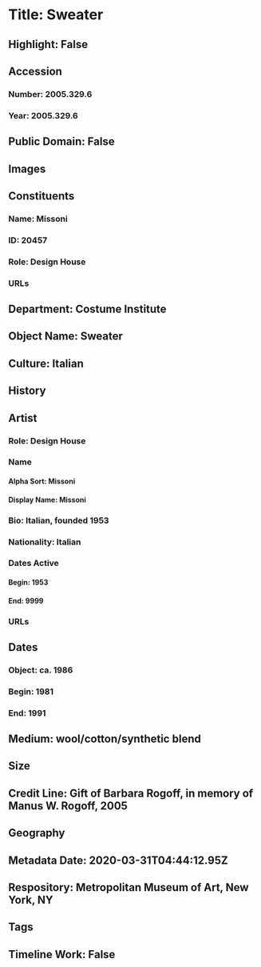# Title: Sweater
## Highlight: False
## Accession
### Number: 2005.329.6
### Year: 2005.329.6
## Public Domain: False
## Images
## Constituents
### Name: Missoni
### ID: 20457
### Role: Design House
### URLs
## Department: Costume Institute
## Object Name: Sweater
## Culture: Italian
## History
## Artist
### Role: Design House
### Name
#### Alpha Sort: Missoni
#### Display Name: Missoni
### Bio: Italian, founded 1953
### Nationality: Italian
### Dates Active
#### Begin: 1953
#### End: 9999
### URLs
## Dates
### Object: ca. 1986
### Begin: 1981
### End: 1991
## Medium: wool/cotton/synthetic blend
## Size
## Credit Line: Gift of Barbara Rogoff, in memory of Manus W. Rogoff, 2005
## Geography
## Metadata Date: 2020-03-31T04:44:12.95Z
## Respository: Metropolitan Museum of Art, New York, NY
## Tags
## Timeline Work: False